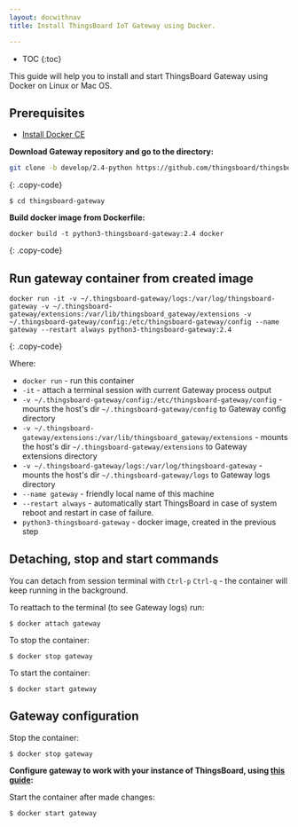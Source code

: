```yaml
---
layout: docwithnav
title: Install ThingsBoard IoT Gateway using Docker.

---
```


* TOC
{:toc}

This guide will help you to install and start ThingsBoard Gateway using Docker on Linux or Mac OS.


## Prerequisites

- [Install Docker CE](https://docs.docker.com/engine/installation/)

**Download Gateway repository and go to the directory:**

```bash
git clone -b develop/2.4-python https://github.com/thingsboard/thingsboard-gateway.git
```
{: .copy-code}

```
$ cd thingsboard-gateway
```

**Build docker image from Dockerfile:**
```
docker build -t python3-thingsboard-gateway:2.4 docker
```
{: .copy-code}

## Run gateway container from created image 

```
docker run -it -v ~/.thingsboard-gateway/logs:/var/log/thingsboard-gateway -v ~/.thingsboard-gateway/extensions:/var/lib/thingsboard_gateway/extensions -v ~/.thingsboard-gateway/config:/etc/thingsboard-gateway/config --name gateway --restart always python3-thingsboard-gateway:2.4
```
{: .copy-code}

Where: 
    
- `docker run`              - run this container
- `-it`                     - attach a terminal session with current Gateway process output
- `-v ~/.thingsboard-gateway/config:/etc/thingsboard-gateway/config`   - mounts the host's dir `~/.thingsboard-gateway/config` to Gateway config  directory
- `-v ~/.thingsboard-gateway/extensions:/var/lib/thingsboard_gateway/extensions`   - mounts the host's dir `~/.thingsboard-gateway/extensions` to Gateway extensions  directory
- `-v ~/.thingsboard-gateway/logs:/var/log/thingsboard-gateway`   - mounts the host's dir `~/.thingsboard-gateway/logs` to Gateway logs  directory
- `--name gateway`             - friendly local name of this machine
- `--restart always`        - automatically start ThingsBoard in case of system reboot and restart in case of failure.
- `python3-thingsboard-gateway`          - docker image, created in the previous step

## Detaching, stop and start commands

You can detach from session terminal with `Ctrl-p` `Ctrl-q` - the container will keep running in the background.

To reattach to the terminal (to see Gateway logs) run:

```
$ docker attach gateway
```

To stop the container:

```
$ docker stop gateway
```

To start the container:

```
$ docker start gateway
```
## Gateway configuration
Stop the container:

```
$ docker stop gateway
```

**Configure gateway to work with your instance of ThingsBoard, using [this guide](/docs/iot-gateway/all_configuration/):**

Start the container after made changes:

```
$ docker start gateway
```
